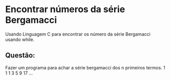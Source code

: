 # Encontrar números da série Bergamacci

Usando Linguagem C para encontrar os número da série Bergamacci usando while.


## Questão:

Fazer um programa para achar a série bergamacci dos n primeiros termos.
1 1 1 3 5 9 17 ...
